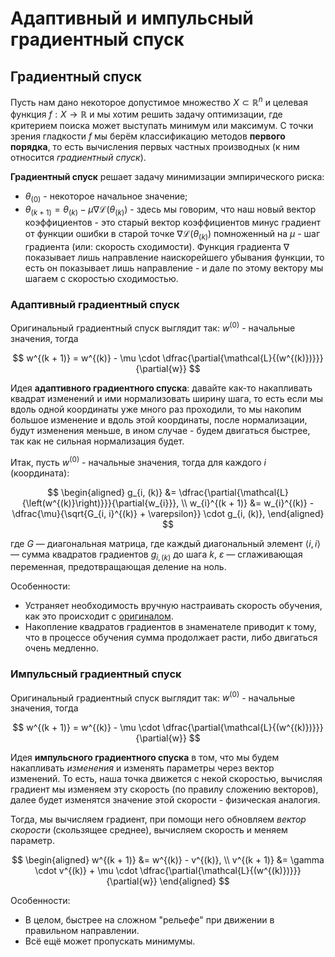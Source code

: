 # Адаптивный и импульсный градиентный спуск

## Градиентный спуск

Пусть нам дано некоторое допустимое множество $X \subset \mathbb{R}^n$ и целевая функция $f : X \to \mathbb{R}$ и мы хотим решить задачу оптимизации, где критерием поиска может выступать минимум или максимум. С точки зрения гладкости $f$ мы берём классификацию методов **первого порядка**, то есть вычисления первых частных производных (к ним относится *градиентный спуск*).

**Градиентный спуск** решает задачу минимизации эмпирического риска:

- $\theta_{(0)}$ - некоторое начальное значение;
- $\theta_{(k + 1)} = \theta_{(k)} - \mu\nabla\mathcal{L}(\theta_{(k)})$ - здесь мы говорим, что наш новый вектор коэффициентов - это старый вектор коэффициентов минус градиент от функции ошибки в старой точке $\nabla\mathcal{L}(\theta_{(k)})$ помноженный на $\mu$ - шаг градиента (или: скорость сходимости). Функция градиента $\nabla$ показывает лишь направление наискорейшего убывания функции, то есть он показывает лишь направление - и дале по этому вектору мы шагаем с скоростью сходимостью.

### Адаптивный градиентный спуск

Оригинальный градиентный спуск выглядит так: $w^{(0)}$ - начальные значения, тогда

$$
  w^{(k + 1)} = w^{(k)} - \mu \cdot \dfrac{\partial{\mathcal{L}{(w^{(k)})}}}{\partial{w}}
$$

Идея **адаптивного градиентного спуска**: давайте как-то накапливать квадрат изменений и ими нормализовать ширину шага, то есть если мы вдоль одной координаты уже много раз проходили, то мы накопим большое изменение и вдоль этой координаты, после нормализации, будут изменения меньше, в ином случае - будем двигаться быстрее, так как не сильная нормализация будет.

Итак, пусть $w^{(0)}$ - начальные значения, тогда для каждого $i$ (координата):

$$
  \begin{aligned}
    g_{i, (k)} &= \dfrac{\partial{\mathcal{L}{\left(w^{(k)}\right)}}}{\partial{w_{i}}}, \\
    w_{i}^{(k + 1)} &= w_{i}^{(k)} - \dfrac{\mu}{\sqrt{G_{i, i}^{(k)} + \varepsilon}} \cdot g_{i, (k)},
  \end{aligned}
$$

где $G$ — диагональная матрица, где каждый диагональный элемент $\langle i, i \rangle$ — сумма квадратов градиентов $g_{i, (k)}$ до шага $k$, $\varepsilon$ — сглаживающая переменная, предотвращающая деление на ноль.

Особенности:

- Устраняет необходимость вручную настраивать скорость обучения, как это происходит с [оригиналом](#градиентный-спуск).
- Накопление квадратов градиентов в знаменателе приводит к тому, что в процессе обучения сумма продолжает расти, либо двигаться очень медленно.

### Импульсный градиентный спуск

Оригинальный градиентный спуск выглядит так: $w^{(0)}$ - начальные значения, тогда

$$
  w^{(k + 1)} = w^{(k)} - \mu \cdot \dfrac{\partial{\mathcal{L}{(w^{(k)})}}}{\partial{w}}
$$

Идея **импульсного градиентного спуска** в том, что мы будем накапливать *изменения* и изменять параметры через вектор изменений. То есть, наша точка движется с некой скоростью, вычисляя градиент мы изменяем эту скорость (по правилу сложению векторов), далее будет изменятся значение этой скорости - физическая аналогия.

Тогда, мы вычисляем градиент, при помощи него обновляем *вектор скорости* (скользящее среднее), вычисляем скорость и меняем параметр.

$$
  \begin{aligned}
    w^{(k + 1)} &= w^{(k)} - v^{(k)}, \\
    v^{(k + 1)} &= \gamma \cdot v^{(k)} + \mu \cdot \dfrac{\partial{\mathcal{L}{(w^{(k)})}}}{\partial{w}}
  \end{aligned}
$$

Особенности:

- В целом, быстрее на сложном "рельефе" при движении в правильном направлении.
- Всё ещё может пропускать минимумы.
